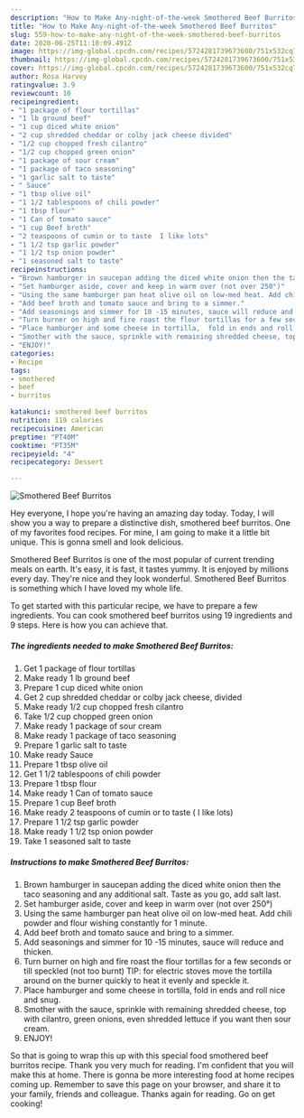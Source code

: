 ```yaml
---
description: "How to Make Any-night-of-the-week Smothered Beef Burritos"
title: "How to Make Any-night-of-the-week Smothered Beef Burritos"
slug: 559-how-to-make-any-night-of-the-week-smothered-beef-burritos
date: 2020-06-25T11:10:09.491Z
image: https://img-global.cpcdn.com/recipes/5724281739673600/751x532cq70/smothered-beef-burritos-recipe-main-photo.jpg
thumbnail: https://img-global.cpcdn.com/recipes/5724281739673600/751x532cq70/smothered-beef-burritos-recipe-main-photo.jpg
cover: https://img-global.cpcdn.com/recipes/5724281739673600/751x532cq70/smothered-beef-burritos-recipe-main-photo.jpg
author: Rosa Harvey
ratingvalue: 3.9
reviewcount: 10
recipeingredient:
- "1 package of flour tortillas"
- "1 lb ground beef"
- "1 cup diced white onion"
- "2 cup shredded cheddar or colby jack cheese divided"
- "1/2 cup chopped fresh cilantro"
- "1/2 cup chopped green onion"
- "1 package of sour cream"
- "1 package of taco seasoning"
- "1 garlic salt to taste"
- " Sauce"
- "1 tbsp olive oil"
- "1 1/2 tablespoons of chili powder"
- "1 tbsp flour"
- "1 Can of tomato sauce"
- "1 cup Beef broth"
- "2 teaspoons of cumin or to taste  I like lots"
- "1 1/2 tsp garlic powder"
- "1 1/2 tsp onion powder"
- "1 seasoned salt to taste"
recipeinstructions:
- "Brown hamburger in saucepan adding the diced white onion then the taco seasoning and any additional salt. Taste as you go, add salt last."
- "Set hamburger aside, cover and keep in warm over (not over 250°)"
- "Using the same hamburger pan heat olive oil on low-med heat. Add chili powder and flour wishing constantly for 1 minute."
- "Add beef broth and tomato sauce and bring to a simmer."
- "Add seasonings and simmer for 10 -15 minutes, sauce will reduce and thicken."
- "Turn burner on high and fire roast the flour tortillas for a few seconds or till speckled (not too burnt)                                                   TIP: for electric stoves move the tortilla around on the burner quickly to heat it evenly and speckle it."
- "Place hamburger and some cheese in tortilla,  fold in ends and roll nice and snug."
- "Smother with the sauce, sprinkle with remaining shredded cheese, top with cilantro, green onions, even shredded lettuce if you want then sour cream."
- "ENJOY!"
categories:
- Recipe
tags:
- smothered
- beef
- burritos

katakunci: smothered beef burritos 
nutrition: 119 calories
recipecuisine: American
preptime: "PT40M"
cooktime: "PT35M"
recipeyield: "4"
recipecategory: Dessert

---
```



![Smothered Beef Burritos](https://img-global.cpcdn.com/recipes/5724281739673600/751x532cq70/smothered-beef-burritos-recipe-main-photo.jpg)

Hey everyone, I hope you're having an amazing day today. Today, I will show you a way to prepare a distinctive dish, smothered beef burritos. One of my favorites food recipes. For mine, I am going to make it a little bit unique. This is gonna smell and look delicious.



Smothered Beef Burritos is one of the most popular of current trending meals on earth. It's easy, it is fast, it tastes yummy. It is enjoyed by millions every day. They're nice and they look wonderful. Smothered Beef Burritos is something which I have loved my whole life.


To get started with this particular recipe, we have to prepare a few ingredients. You can cook smothered beef burritos using 19 ingredients and 9 steps. Here is how you can achieve that.

<!--inarticleads1-->

##### The ingredients needed to make Smothered Beef Burritos:

1. Get 1 package of flour tortillas
1. Make ready 1 lb ground beef
1. Prepare 1 cup diced white onion
1. Get 2 cup shredded cheddar or colby jack cheese, divided
1. Make ready 1/2 cup chopped fresh cilantro
1. Take 1/2 cup chopped green onion
1. Make ready 1 package of sour cream
1. Make ready 1 package of taco seasoning
1. Prepare 1 garlic salt to taste
1. Make ready  Sauce
1. Prepare 1 tbsp olive oil
1. Get 1 1/2 tablespoons of chili powder
1. Prepare 1 tbsp flour
1. Make ready 1 Can of tomato sauce
1. Prepare 1 cup Beef broth
1. Make ready 2 teaspoons of cumin or to taste ( I like lots)
1. Prepare 1 1/2 tsp garlic powder
1. Make ready 1 1/2 tsp onion powder
1. Take 1 seasoned salt to taste




<!--inarticleads2-->

##### Instructions to make Smothered Beef Burritos:

1. Brown hamburger in saucepan adding the diced white onion then the taco seasoning and any additional salt. Taste as you go, add salt last.
1. Set hamburger aside, cover and keep in warm over (not over 250°)
1. Using the same hamburger pan heat olive oil on low-med heat. Add chili powder and flour wishing constantly for 1 minute.
1. Add beef broth and tomato sauce and bring to a simmer.
1. Add seasonings and simmer for 10 -15 minutes, sauce will reduce and thicken.
1. Turn burner on high and fire roast the flour tortillas for a few seconds or till speckled (not too burnt)                                                   TIP: for electric stoves move the tortilla around on the burner quickly to heat it evenly and speckle it.
1. Place hamburger and some cheese in tortilla,  fold in ends and roll nice and snug.
1. Smother with the sauce, sprinkle with remaining shredded cheese, top with cilantro, green onions, even shredded lettuce if you want then sour cream.
1. ENJOY!




So that is going to wrap this up with this special food smothered beef burritos recipe. Thank you very much for reading. I'm confident that you will make this at home. There is gonna be more interesting food at home recipes coming up. Remember to save this page on your browser, and share it to your family, friends and colleague. Thanks again for reading. Go on get cooking!
